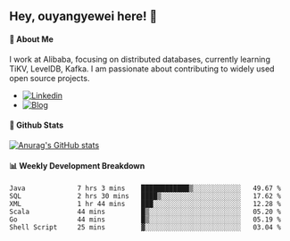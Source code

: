 ## Hey, ouyangyewei here! :wave:

#### :rocket: About Me
I work at Alibaba, focusing on distributed databases, currently learning TiKV, LevelDB, Kafka. I am passionate about contributing to widely used open source projects.

- [![Linkedin](https://img.shields.io/badge/LinkedIn-ouyangyewei-blue)](https://www.linkedin.com/in/ouyangyewei/)
- [![Blog](https://img.shields.io/badge/Blog-yeweiouyang-orange)](https://blog.csdn.net/yeweiouyang)

#### :star2: Github Stats
[![Anurag's GitHub stats](https://github-readme-stats.vercel.app/api?username=ouyangyewei&show_icons=true&cache_seconds=3600&theme=tokyonight)](https://github.com/anuraghazra/github-readme-stats)

#### :bar_chart: Weekly Development Breakdown
<!--START_SECTION:waka-->

```text
Java             7 hrs 3 mins    ████████████▒░░░░░░░░░░░░   49.67 %
SQL              2 hrs 30 mins   ████▒░░░░░░░░░░░░░░░░░░░░   17.62 %
XML              1 hr 44 mins    ███░░░░░░░░░░░░░░░░░░░░░░   12.28 %
Scala            44 mins         █▒░░░░░░░░░░░░░░░░░░░░░░░   05.20 %
Go               44 mins         █▒░░░░░░░░░░░░░░░░░░░░░░░   05.19 %
Shell Script     25 mins         ▓░░░░░░░░░░░░░░░░░░░░░░░░   03.04 %
```

<!--END_SECTION:waka-->
